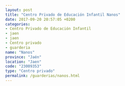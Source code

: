 ```yaml
---
layout: post
title: "Centro Privado de Educación Infantil Nanos"
date: 2017-09-20 20:57:05 +0200
categories:
- Centro Privado de Educación Infantil
- jaen
- jaen
- Centro privado
- guarderia
name: "Nanos"
province: "Jaén"
location: "Jaen"
code: "23009353"
type: "Centro privado"
permalink: /guarderias/nanos.html
---
```

